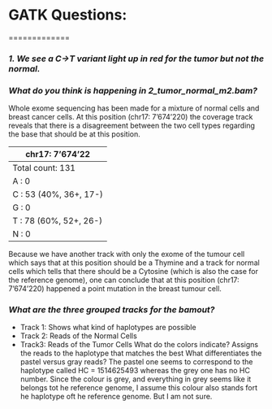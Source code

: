 # GATK Questions:
=============

### *1.	We see a C→T variant light up in red for the tumor but not the normal.* 
### *What do you think is happening in 2_tumor_normal_m2.bam?*

Whole exome sequencing has been made for a mixture of normal cells and breast cancer cells. At this position (chr17: 7’674’220) the coverage track reveals that there is a disagreement between the two cell types regarding the base that should be at this position.

| chr17: 7’674’22 |
| ------------- |
| Total count: 131    | 
| A : 0    | 
| C : 53 (40%, 36+, 17-)    | 
| G : 0   | 
| T : 78 (60%, 52+, 26-)  | 
| N : 0   | 

Because we have another track with only the exome of the tumour cell which says that at this position should be a Thymine and a track for normal cells which tells that there should be a Cytosine (which is also the case for the reference genome), one can conclude that at this position (chr17: 7’674’220) happened a point mutation in the breast tumour cell.

### *What are the three grouped tracks for the bamout?*
* Track 1: Shows what kind of haplotypes are possible
* Track 2: Reads of the Normal Cells
* Track3: Reads of the Tumor Cells
What do the colors indicate? 
Assigns the reads to the haplotype that matches the best
What differentiates the pastel versus gray reads?
The pastel one seems to correspond to the haplotype called HC = 1514625493 whereas the grey one has no HC number. Since the colour is grey, and everything in grey seems like it belongs tot he reference genome, I assume this colour also stands fort he haplotype oft he reference genome. But I am not sure.

